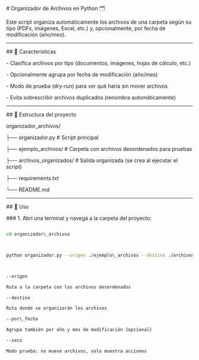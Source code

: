 \# Organizador de Archivos en Python 🗂️



Este script organiza automáticamente los archivos de una carpeta según su tipo (PDFs, imágenes, Excel, etc.) y, opcionalmente, por fecha de modificación (año/mes).

---



\## 📌 Características



\- Clasifica archivos por tipo (documentos, imágenes, hojas de cálculo, etc.)

\- Opcionalmente agrupa por fecha de modificación (año/mes)

\- Modo de prueba (dry-run) para ver qué haría sin mover archivos

\- Evita sobrescribir archivos duplicados (renombra automáticamente)

---

\## 📁 Estructura del proyecto

organizador\_archivos/

├── organizador.py # Script principal

├── ejemplo\_archivos/ # Carpeta con archivos desordenados para pruebas

├── archivos\_organizados/ # Salida organizada (se crea al ejecutar el script)

├── requirements.txt

└── README.md

---



\## 🚀 Uso



\### 1. Abrí una terminal y navegá a la carpeta del proyecto:



```bash

cd organizador\_archivos



python organizador.py --origen ./ejemplo\_archivos --destino ./archivos\_organizados --por\_fecha --seco



--origen

Ruta a la carpeta con los archivos desordenados

--destino

Ruta donde se organizarán los archivos

--por\_fecha

Agrupa también por año y mes de modificación (opcional)

--seco

Modo prueba: no mueve archivos, solo muestra acciones

